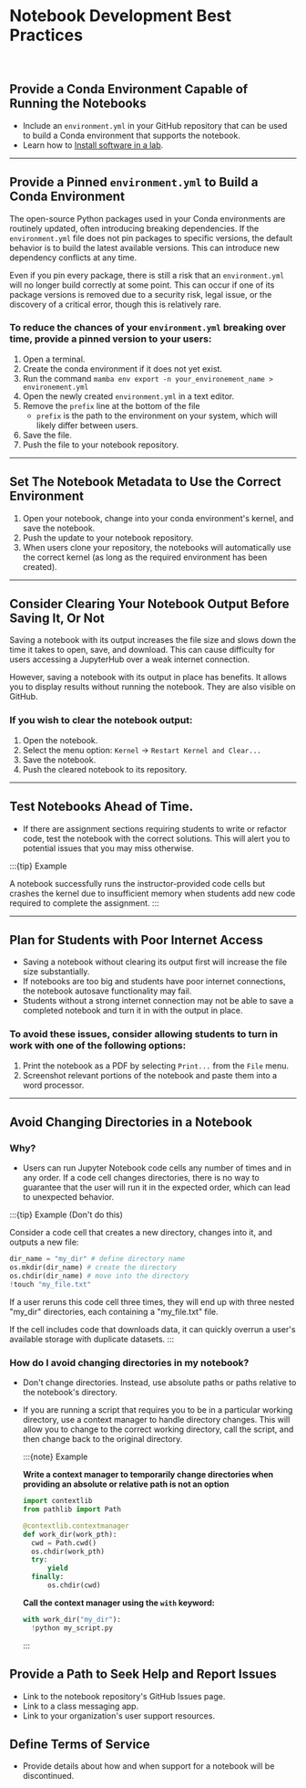 # Notebook Development Best Practices
<br>

## Provide a Conda Environment Capable of Running the Notebooks

- Include an `environment.yml` in your GitHub repository that can be used to build a Conda environment that supports the notebook.
- Learn how to [Install software in a lab](software.md).

---

## Provide a Pinned `environment.yml` to Build a Conda Environment

The open-source Python packages used in your Conda environments are routinely updated, often introducing breaking dependencies. If the `environment.yml` file does not pin packages to specific versions, the default behavior is to build the latest available versions. This can introduce new dependency conflicts at any time. 

Even if you pin every package, there is still a risk that an `environment.yml` will no longer build correctly at some point. This can occur if one of its package versions is removed due to a security risk, legal issue, or the discovery of a critical error, though this is relatively rare.

### To reduce the chances of your `environment.yml` breaking over time, provide a pinned version to your users:
1. Open a terminal.
2. Create the conda environment if it does not yet exist.
3. Run the command `mamba env export -n your_environement_name > environement.yml`
4. Open the newly created `environment.yml` in a text editor.
5. Remove the `prefix` line at the bottom of the file
    - `prefix` is the path to the environment on your system, which will likely differ between users.
6. Save the file.
7. Push the file to your notebook repository.  

---

## Set The Notebook Metadata to Use the Correct Environment

1. Open your notebook, change into your conda environment's kernel, and save the notebook.
1. Push the update to your notebook repository.
1. When users clone your repository, the notebooks will automatically use the correct kernel (as long as the required environment has been created).

---

## Consider Clearing Your Notebook Output Before Saving It, Or Not

Saving a notebook with its output increases the file size and slows down the time it takes to open, save, and download. This can cause difficulty for users accessing a JupyterHub over a weak internet connection.

However, saving a notebook with its output in place has benefits. It allows you to display results without running the notebook. They are also visible on GitHub.

### If you wish to clear the notebook output:
1. Open the notebook.
2. Select the menu option: `Kernel` -> `Restart Kernel and Clear...`
3. Save the notebook.
4. Push the cleared notebook to its repository.

---

## Test Notebooks Ahead of Time.

- If there are assignment sections requiring students to write or refactor code, test the notebook with the correct solutions. This will alert you to potential issues that you may miss otherwise.

:::{tip} Example

A notebook successfully runs the instructor-provided code cells but crashes the kernel due to insufficient memory when students add new code required to complete the assignment. 
:::

---

## Plan for Students with Poor Internet Access

- Saving a notebook without clearing its output first will increase the file size substantially. 
- If notebooks are too big and students have poor internet connections, the notebook autosave functionality may fail.
- Students without a strong internet connection may not be able to save a completed notebook and turn it in with the output in place.

### To avoid these issues, consider allowing students to turn in work with one of the following options:
1. Print the notebook as a PDF by selecting `Print...` from the `File` menu.
2. Screenshot relevant portions of the notebook and paste them into a word processor.
    
---
    
## Avoid Changing Directories in a Notebook

### Why?
- Users can run Jupyter Notebook code cells any number of times and in any order. If a code cell changes directories, there is no way to guarantee that the user will run it in the expected order, which can lead to unexpected behavior.

:::{tip} Example (Don't do this)

Consider a code cell that creates a new directory, changes into it, and outputs a new file:
```Python
dir_name = "my_dir" # define directory name
os.mkdir(dir_name) # create the directory
os.chdir(dir_name) # move into the directory
!touch "my_file.txt"
```

If a user reruns this code cell three times, they will end up with three nested "my_dir" directories, each containing a "my_file.txt" file. 

If the cell includes code that downloads data, it can quickly overrun a user's available storage with duplicate datasets.
:::
    

### How do I avoid changing directories in my notebook?
- Don't change directories. Instead, use absolute paths or paths relative to the notebook's directory.
- If you are running a script that requires you to be in a particular working directory, use a context manager to handle directory changes. This will allow you to change to the correct working directory, call the script, and then change back to the original directory.


    :::{note} Example 
    
    **Write a context manager to temporarily change directories when providing an absolute or relative path is not an option**
    
    ```python
    import contextlib
    from pathlib import Path
    
    @contextlib.contextmanager
    def work_dir(work_pth):
      cwd = Path.cwd()
      os.chdir(work_pth)
      try:
          yield
      finally:
          os.chdir(cwd)
    ``` 
    
    **Call the context manager using the `with` keyword:**
    
    ```python
    with work_dir("my_dir"):
      !python my_script.py  
    ```
    :::

## Provide a Path to Seek Help and Report Issues

- Link to the notebook repository's GitHub Issues page.
- Link to a class messaging app.
- Link to your organization's user support resources.

## Define Terms of Service

- Provide details about how and when support for a notebook will be discontinued.